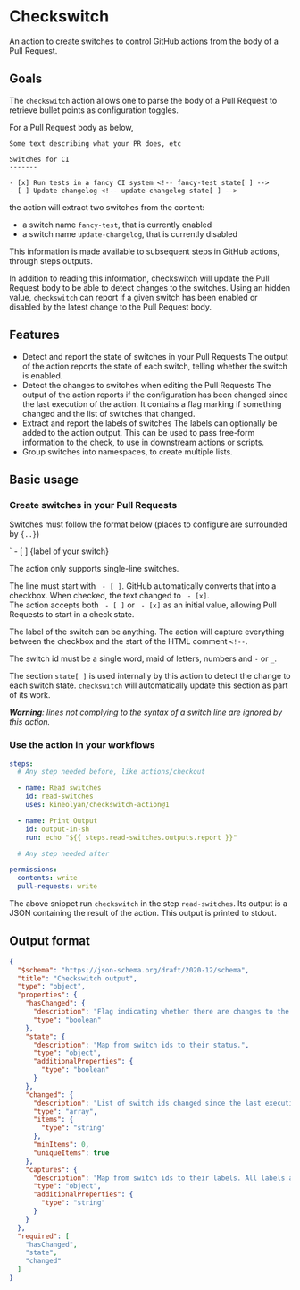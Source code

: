 # Checkswitch

An action to create switches to control GitHub actions from the body of a Pull Request.

## Goals

The `checkswitch` action allows one to parse the body of a Pull Request to retrieve bullet points as configuration toggles.

For a Pull Request body as below,

```
Some text describing what your PR does, etc

Switches for CI
-------

- [x] Run tests in a fancy CI system <!-- fancy-test state[ ] -->
- [ ] Update changelog <!-- update-changelog state[ ] -->
```

the action will extract two switches from the content:

 - a switch name `fancy-test`, that is currently enabled
 - a switch name `update-changelog`, that is currently disabled

This information is made available to subsequent steps in GitHub actions, through steps outputs.

In addition to reading this information, checkswitch will update the Pull Request body to be able to detect changes to the switches. Using an hidden value, `checkswitch` can report if a given switch has been enabled or disabled by the latest change to the Pull Request body.

## Features

 - Detect and report the state of switches in your Pull Requests
   The output of the action reports the state of each switch, telling whether the switch is enabled.
 - Detect the changes to switches when editing the Pull Requests
   The output of the action reports if the configuration has been changed since the last execution of the action. It contains a flag marking if something changed and the list of switches that changed.
 - Extract and report the labels of switches
   The labels can optionally be added to the action output. This can be used to pass free-form information to the check, to use in downstream actions or scripts.
 - Group switches into namespaces, to create multiple lists.

## Basic usage

### Create switches in your Pull Requests

Switches must follow the format below (places to configure are surrounded by `{..}`)

` - [ ] {label of your switch} <!-- {switch id} state[ ] -->

The action only supports single-line switches.

The line must start with ` - [ ]`. GitHub automatically converts that into a checkbox. When checked, the text changed to ` - [x]`.<br>
The action accepts both ` - [ ]` or ` - [x]` as an initial value, allowing Pull Requests to start in a check state.

The label of the switch can be anything. The action will capture everything between the checkbox and the start of the HTML comment `<!--`.

The switch id must be a single word, maid of letters, numbers and `-` or `_`.

The section `state[ ]` is used internally by this action to detect the change to each switch state. `checkswitch` will automatically update this section as part of its work.

_**Warning**: lines not complying to the syntax of a switch line are ignored by this action._

### Use the action in your workflows

```yaml
steps:
  # Any step needed before, like actions/checkout

  - name: Read switches
    id: read-switches
    uses: kineolyan/checkswitch-action@1

  - name: Print Output
    id: output-in-sh
    run: echo "${{ steps.read-switches.outputs.report }}"

  # Any step needed after

permissions:
  contents: write
  pull-requests: write
```

The above snippet run `checkswitch` in the step `read-switches`. Its output is a JSON containing the result of the action. This output is printed to stdout.

## Output format

```json
{
  "$schema": "https://json-schema.org/draft/2020-12/schema",
  "title": "Checkswitch output",
  "type": "object",
  "properties": {
    "hasChanged": {
      "description": "Flag indicating whether there are changes to the switches",
      "type": "boolean"
    },
    "state": {
      "description": "Map from switch ids to their status.",
      "type": "object",
      "additionalProperties": {
        "type": "boolean"
      }
    },
    "changed": {
      "description": "List of switch ids changed since the last execution. Empty when `hasChanged` is false.",
      "type": "array",
      "items": {
        "type": "string"
      },
      "minItems": 0,
      "uniqueItems": true
    },
    "captures": {
      "description": "Map from switch ids to their labels. All labels are captured whatever the states of the switches are",
      "type": "object",
      "additionalProperties": {
        "type": "string"
      }
    }
  },
  "required": [
    "hasChanged",
    "state",
    "changed"
  ]
}
```